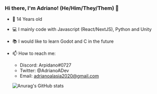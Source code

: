### Hi there, I'm Adriano! (He/Him/They/Them) 👋


- 🎂 14 Years old
- 💻 I mainly code with Javascript (React/NextJS), Python and Unity
- 📚 I would like to learn Godot and C in the future
- 📫 How to reach me:
  - Discord: Arpidano#0727
  - Twitter: @AdrianoADev
  - Email: adrianoalasia2020@gmail.com
  
  ![Anurag's GitHub stats](https://github-readme-stats.vercel.app/api?username=Arpidano&show_icons=true&theme=radical)
